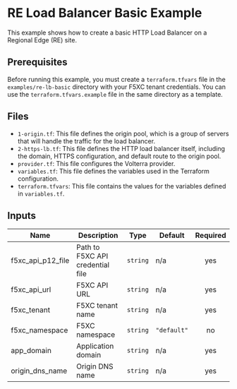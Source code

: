 # RE Load Balancer Basic Example

This example shows how to create a basic HTTP Load Balancer on a Regional Edge (RE) site.

## Prerequisites

Before running this example, you must create a `terraform.tfvars` file in the `examples/re-lb-basic` directory with your F5XC tenant credentials. You can use the `terraform.tfvars.example` file in the same directory as a template.

## Files

*   `1-origin.tf`: This file defines the origin pool, which is a group of servers that will handle the traffic for the load balancer.
*   `2-https-lb.tf`: This file defines the HTTP load balancer itself, including the domain, HTTPS configuration, and default route to the origin pool.
*   `provider.tf`: This file configures the Volterra provider.
*   `variables.tf`: This file defines the variables used in the Terraform configuration.
*   `terraform.tfvars`: This file contains the values for the variables defined in `variables.tf`.

## Inputs

| Name | Description | Type | Default | Required |
|------|-------------|------|---------|:--------:|
| f5xc_api_p12_file | Path to F5XC API credential file | `string` | n/a | yes |
| f5xc_api_url | F5XC API URL | `string` | n/a | yes |
| f5xc_tenant | F5XC tenant name | `string` | n/a | yes |
| f5xc_namespace | F5XC namespace | `string` | `"default"` | no |
| app_domain | Application domain | `string` | n/a | yes |
| origin_dns_name | Origin DNS name | `string` | n/a | yes |
